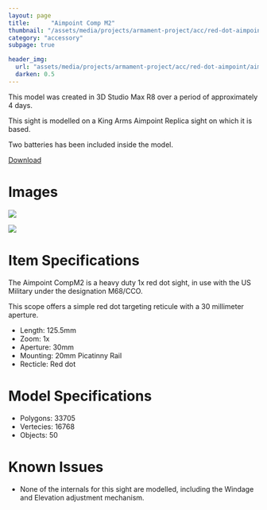 ```yaml
---
layout: page
title:      "Aimpoint Comp M2"
thumbnail: "/assets/media/projects/armament-project/acc/red-dot-aimpoint/aimpoint-compm2-1.jpg"
category: "accessory"
subpage: true

header_img:
  url: "assets/media/projects/armament-project/acc/red-dot-aimpoint/aimpoint-compm2-1.jpg"
  darken: 0.5
---
```


This model was created in 3D Studio Max R8 over a period of approximately 4 days.

This sight is modelled on a King Arms Aimpoint Replica sight on which it is based.

Two batteries has been included inside the model.

<a href="/download/armament-project/reddot-aimpoint.zip" class="btn btn-primary">Download</a>

# Images

![](/assets/media/projects/armament-project/acc/red-dot-aimpoint/aimpoint-compm2-1.jpg)

![](/assets/media/projects/armament-project/acc/red-dot-aimpoint/aimpoint-compm2-2.jpg)

# Item Specifications

The Aimpoint CompM2 is a heavy duty 1x red dot sight, in use with the US Military under the designation M68/CCO.

This scope offers a simple red dot targeting reticule with a 30 millimeter aperture.

  - Length: 125.5mm
  - Zoom: 1x
  - Aperture: 30mm
  - Mounting: 20mm Picatinny Rail
  - Recticle: Red dot

# Model Specifications

  - Polygons: 33705
  - Vertecies: 16768
  - Objects: 50

# Known Issues

  - None of the internals for this sight are modelled, including the Windage and Elevation adjustment mechanism.